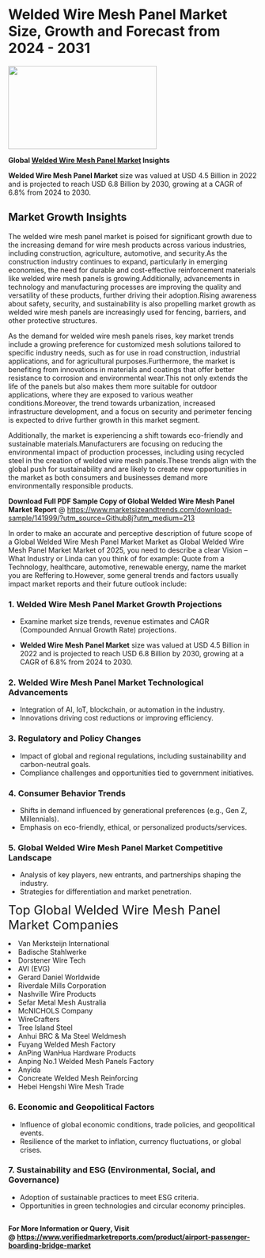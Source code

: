 <H1>Welded Wire Mesh Panel Market Size, Growth and Forecast from 2024 - 2031</H1><img class="aligncenter size-medium wp-image-584254" src="https://thirdeyenews.in/wp-content/uploads/2024/09/Global-Market-Research-300x168.jpeg" alt="" width="300" height="168" /><p><strong>Global&nbsp;<a href="https://www.marketsizeandtrends.com/download-sample/141999/?utm_source=Github8j?utm_medium=213">Welded Wire Mesh Panel Market</a> Insights</strong></p><p><strong>Welded Wire Mesh Panel Market</strong> size was valued at USD 4.5 Billion in 2022 and is projected to reach USD 6.8 Billion by 2030, growing at a CAGR of 6.8% from 2024 to 2030.</p><p><h2>Market Growth Insights</h2> <p>The welded wire mesh panel market is poised for significant growth due to the increasing demand for wire mesh products across various industries, including construction, agriculture, automotive, and security.As the construction industry continues to expand, particularly in emerging economies, the need for durable and cost-effective reinforcement materials like welded wire mesh panels is growing.Additionally, advancements in technology and manufacturing processes are improving the quality and versatility of these products, further driving their adoption.Rising awareness about safety, security, and sustainability is also propelling market growth as welded wire mesh panels are increasingly used for fencing, barriers, and other protective structures.</p> <p>As the demand for welded wire mesh panels rises, key market trends include a growing preference for customized mesh solutions tailored to specific industry needs, such as for use in road construction, industrial applications, and for agricultural purposes.Furthermore, the market is benefiting from innovations in materials and coatings that offer better resistance to corrosion and environmental wear.This not only extends the life of the panels but also makes them more suitable for outdoor applications, where they are exposed to various weather conditions.Moreover, the trend towards urbanization, increased infrastructure development, and a focus on security and perimeter fencing is expected to drive further growth in this market segment.</p> <p>Additionally, the market is experiencing a shift towards eco-friendly and sustainable materials.Manufacturers are focusing on reducing the environmental impact of production processes, including using recycled steel in the creation of welded wire mesh panels.These trends align with the global push for sustainability and are likely to create new opportunities in the market as both consumers and businesses demand more environmentally responsible products.</p> <p><span class=""><strong>Download Full PDF Sample Copy of Global Welded Wire Mesh Panel Market Report</strong> @ <a href="https://www.marketsizeandtrends.com/download-sample/141999/?utm_source=Github8j?utm_medium=213" target="_blank">https://www.marketsizeandtrends.com/download-sample/141999/?utm_source=Github8j?utm_medium=213</a></span></p><p>In order to make an accurate and perceptive description of future scope of a Global&nbsp;Welded Wire Mesh Panel Market Market as Global&nbsp;Welded Wire Mesh Panel Market Market of 2025, you need to describe a clear Vision &ndash; What Industry or Linda can you think of for example: Quote from a Technology, healthcare, automotive, renewable energy, name the market you are Reffering to.However, some general trends and factors usually impact market reports and their future outlook include:</p><h3>1.&nbsp;<strong>Welded Wire Mesh Panel Market Growth Projections</strong></h3><ul><li>Examine market size trends, revenue estimates and CAGR (Compounded Annual Growth Rate) projections.</li><li><p><strong>Welded Wire Mesh Panel Market</strong> size was valued at USD 4.5 Billion in 2022 and is projected to reach USD 6.8 Billion by 2030, growing at a CAGR of 6.8% from 2024 to 2030.</p></li></ul><h3>2.&nbsp;<strong>Welded Wire Mesh Panel Market Technological Advancements</strong></h3><ul><li>Integration of AI, IoT, blockchain, or automation in the industry.</li><li>Innovations driving cost reductions or improving efficiency.</li></ul><h3>3.&nbsp;<strong>Regulatory and Policy Changes</strong></h3><ul><li>Impact of global and regional regulations, including sustainability and carbon-neutral goals.</li><li>Compliance challenges and opportunities tied to government initiatives.</li></ul><h3>4.&nbsp;<strong>Consumer Behavior Trends</strong></h3><ul><li>Shifts in demand influenced by generational preferences (e.g., Gen Z, Millennials).</li><li>Emphasis on eco-friendly, ethical, or personalized products/services.</li></ul><h3>5.&nbsp;<strong>Global Welded Wire Mesh Panel Market Competitive Landscape</strong></h3><ul><li>Analysis of key players, new entrants, and partnerships shaping the industry.</li><li>Strategies for differentiation and market penetration.</li></ul><p data-pm-slice="1 1 []"><span style="color: inherit; font-family: inherit; font-size: 25px;">Top Global Welded Wire Mesh Panel Market Companies</span></p><div class="" data-test-id=""><p><li>Van Merksteijn International</li><li> Badische Stahlwerke</li><li> Dorstener Wire Tech</li><li> AVI (EVG)</li><li> Gerard Daniel Worldwide</li><li> Riverdale Mills Corporation</li><li> Nashville Wire Products</li><li> Sefar Metal Mesh Australia</li><li> McNICHOLS Company</li><li> WireCrafters</li><li> Tree Island Steel</li><li> Anhui BRC & Ma Steel Weldmesh</li><li> Fuyang Welded Mesh Factory</li><li> AnPing WanHua Hardware Products</li><li> Anping No.1 Welded Mesh Panels Factory</li><li> Anyida</li><li> Concreate Welded Mesh Reinforcing</li><li> Hebei Hengshi Wire Mesh Trade</li></p></div><h3>6.&nbsp;<strong>Economic and Geopolitical Factors</strong></h3><ul><li>Influence of global economic conditions, trade policies, and geopolitical events.</li><li>Resilience of the market to inflation, currency fluctuations, or global crises.</li></ul><h3>7.&nbsp;<strong>Sustainability and ESG (Environmental, Social, and Governance)</strong></h3><ul><li>Adoption of sustainable practices to meet ESG criteria.</li><li>Opportunities in green technologies and circular economy principles.</li></ul><h2><strong style="font-size: 14px;">For More Information or Query, Visit @&nbsp;</strong><a style="background-color: #ffffff; font-size: 14px;" href="https://www.marketsizeandtrends.com/report/welded-wire-mesh-panel-market/" target="_blank">https://www.verifiedmarketreports.com/product/airport-passenger-boarding-bridge-market</a></h2>